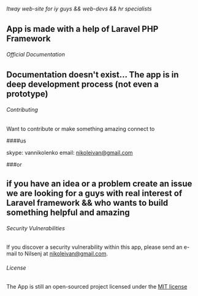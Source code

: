 ###### Itway web-site for iy guys && web-devs && hr specialists

App is made with a help of Laravel PHP Framework
---
###### Official Documentation

Documentation doesn't exist... The app is in deep development process (not even a prototype)
---
###### Contributing

Want to contribute or make something amazing connect to

####us

 skype: vannikolenko
 email: [nikoleivan@gmail.com](nikoleivan@gmail.com)

###or

if you have an idea or a problem create an issue
we are looking for a guys with real interest of Laravel framework
&& who wants to build something helpful and amazing
---
###### Security Vulnerabilities

If you discover a security vulnerability within this app, please send an e-mail to Nilsenj at nikoleivan@gmail.com.

###### License

The App is still an open-sourced project licensed under the [MIT license](http://opensource.org/licenses/MIT)
